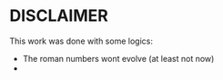 # DISCLAIMER
This work was done with some logics:
- The roman numbers wont evolve (at least not now)
- 